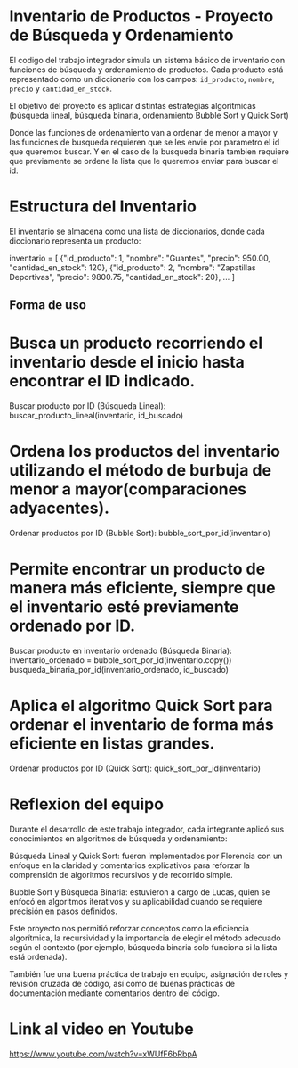 # Inventario de Productos - Proyecto de Búsqueda y Ordenamiento

El codigo del trabajo integrador simula un sistema básico de inventario con funciones de búsqueda y ordenamiento de productos. Cada producto está representado como un diccionario con los campos: `id_producto`, `nombre`, `precio` y `cantidad_en_stock`.

El objetivo del proyecto es aplicar distintas estrategias algorítmicas (búsqueda lineal, búsqueda binaria, ordenamiento Bubble Sort y Quick Sort)

Donde las funciones de ordenamiento van a ordenar de menor a mayor y las funciones de busqueda requieren que se les envie por parametro el id que queremos buscar. Y en el caso de la busqueda binaria tambien requiere que previamente se ordene la lista que le queremos enviar para buscar el id.

# Estructura del Inventario

El inventario se almacena como una lista de diccionarios, donde cada diccionario representa un producto:

inventario = [
    {"id_producto": 1, "nombre": "Guantes", "precio": 950.00, "cantidad_en_stock": 120},
    {"id_producto": 2, "nombre": "Zapatillas Deportivas", "precio": 9800.75, "cantidad_en_stock": 20},
    ...
]

## Forma de uso

# Busca un producto recorriendo el inventario desde el inicio hasta encontrar el ID indicado.
Buscar producto por ID (Búsqueda Lineal):
    buscar_producto_lineal(inventario, id_buscado)

# Ordena los productos del inventario utilizando el método de burbuja de menor a mayor(comparaciones adyacentes).
Ordenar productos por ID (Bubble Sort):
    bubble_sort_por_id(inventario)

# Permite encontrar un producto de manera más eficiente, siempre que el inventario esté previamente ordenado por ID.
Buscar producto en inventario ordenado (Búsqueda Binaria):
    inventario_ordenado = bubble_sort_por_id(inventario.copy())
    busqueda_binaria_por_id(inventario_ordenado, id_buscado)

# Aplica el algoritmo Quick Sort para ordenar el inventario de forma más eficiente en listas grandes.
Ordenar productos por ID (Quick Sort):
quick_sort_por_id(inventario)



# Reflexion del equipo

Durante el desarrollo de este trabajo integrador, cada integrante aplicó sus conocimientos en algoritmos de búsqueda y ordenamiento:

Búsqueda Lineal y Quick Sort: fueron implementados por Florencia con un enfoque en la claridad y comentarios explicativos para reforzar la comprensión de algoritmos recursivos y de recorrido simple.

Bubble Sort y Búsqueda Binaria: estuvieron a cargo de Lucas, quien se enfocó en algoritmos iterativos y su aplicabilidad cuando se requiere precisión en pasos definidos.

Este proyecto nos permitió reforzar conceptos como la eficiencia algorítmica, la recursividad y la importancia de elegir el método adecuado según el contexto (por ejemplo, búsqueda binaria solo funciona si la lista está ordenada).

También fue una buena práctica de trabajo en equipo, asignación de roles y revisión cruzada de código, así como de buenas prácticas de documentación mediante comentarios dentro del código.

# Link al video en Youtube

https://www.youtube.com/watch?v=xWUfF6bRbpA